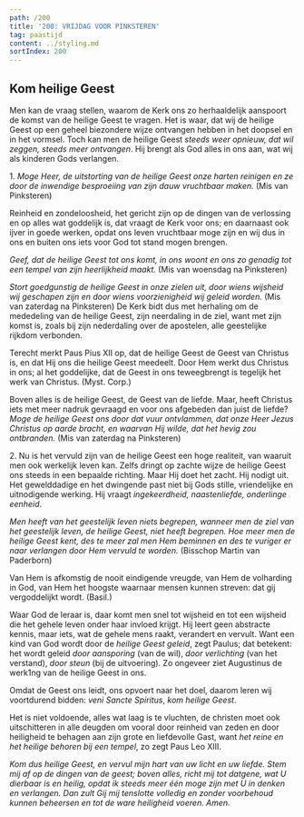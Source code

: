 ```yaml
---
path: /200
title: '200: VRIJDAG VOOR PINKSTEREN'
tag: paastijd
content: ../styling.md
sortIndex: 200
---
```


## Kom heilige Geest

Men kan de vraag stellen, waarom de Kerk ons zo herhaaldelijk aanspoort de komst van de heilige Geest te vragen. Het is waar, dat wij de heilige Geest op een geheel biezondere wijze ontvangen hebben in het doopsel en in het vormsel. Toch kan men de heilige Geest _steeds weer opnieuw, dat wil zeggen, steeds meer ontvangen_. Hij brengt als God alles in ons aan, wat wij als kinderen Gods verlangen.

1\. _Moge Heer, de uitstorting van de heilige Geest onze harten reinigen en ze door de inwendige besproeiing van zijn dauw vruchtbaar maken._ (Mis van Pinksteren)

Reinheid en zondeloosheid, het gericht zijn op de dingen van de verlossing en op alles wat goddelijk is, dat vraagt de Kerk voor ons; en daarnaast ook ijver in goede werken, opdat ons leven vruchtbaar moge zijn en wij dus in ons en buiten ons iets voor God tot stand mogen brengen.

_Geef, dat de heilige Geest tot ons komt, in ons woont en ons zo genadig tot een tempel van zijn heerlijkheid maakt._ (Mis van woensdag na Pinksteren)

_Stort goedgunstig de heilige Geest in onze zielen uit, door wiens wijsheid wij geschapen zijn en door wiens voorzienigheid wij geleid worden._ (Mis van zaterdag na Pinksteren) De Kerk bidt dus met herhaling om de mededeling van de heilige Geest, zijn neerdaling in de ziel, want met zijn komst is, zoals bij zijn nederdaling over de apostelen, alle geestelijke rijkdom verbonden.

Terecht merkt Paus Pius XII op, dat de heilige Geest de Geest van Christus is, en dat Hij ons die heilige Geest meedeelt. Door Hem werkt dus Christus in ons; al het goddelijke, dat de Geest in ons teweegbrengt is tegelijk het werk van Christus. (Myst. Corp.)

Boven alles is de heilige Geest, de Geest van de liefde. Maar, heeft Christus iets met meer nadruk gevraagd en voor ons afgebeden dan juist de liefde? _Moge de heilige Geest ons door dat vuur ontvlammen, dat onze Heer Jezus Christus op aarde bracht, en waarvan Hij wilde, dat het hevig zou ontbranden._ (Mis van zaterdag na Pinksteren)

2\. Nu is het vervuld zijn van de heilige Geest een hoge realiteit, van waaruit men ook werkelijk leven kan. Zelfs dringt op zachte wijze de heilige Geest ons steeds in een bepaalde richting. Maar Hij doet het zacht. Hij nodigt uit. Het gewelddadige en het dwingende past niet bij Gods stille, vriendelijke en uitnodigende werking. Hij vraagt _ingekeerdheid, naastenliefde, onderlinge eenheid_.

_Men heeft van het geestelijk leven niets begrepen, wanneer men de ziel van het geestelijk leven, de heilige Geest, niet heeft begrepen. Hoe meer men de heilige Geest kent, des te meer zal men Hem beminnen en des te vuriger er naar verlangen door Hem vervuld te worden._ (Bisschop Martin van Paderborn)

Van Hem is afkomstig de nooit eindigende vreugde, van Hem de volharding in God, van Hem het hoogste waarnaar mensen kunnen streven: dat gij vergoddelijkt wordt. (Basil.)

Waar God de leraar is, daar komt men snel tot wijsheid en tot een wijsheid die het gehele leven onder haar invloed krijgt. Hij leert geen abstracte kennis, maar iets, wat de gehele mens raakt, verandert en vervult. Want een kind van God wordt door de _heilige Geest geleid_, zegt Paulus; dat betekent: het wordt geleid _door aansporing_ (van de wil), _door verlichting_ (van het verstand), _door steun_ (bij de uitvoering). Zo ongeveer ziet Augustinus de werk1ng van de heilige Geest in ons.

Omdat de Geest ons leidt, ons opvoert naar het doel, daarom leren wij voortdurend bidden: _veni Sancte Spiritus_, _kom heilige Geest_.

Het is niet voldoende, alles wat laag is te vluchten, de christen moet ook uitschitteren in alle deugden om vooral door reinheid van zeden en door heiligheid te behagen aan zijn grote en liefdevolle Gast, want _het reine en het heilige behoren bij een tempel_, zo zegt Paus Leo XIII.

_Kom dus heilige Geest, en vervul mijn hart van uw licht en uw liefde. Stem mij af op de dingen van de geest; boven alles, richt mij tot datgene, wat U dierbaar is en heilig, opdat ik steeds meer één moge zijn met U in denken en verlangen. Dan zult Gij mij tenslotte volledig en zonder voorbehoud kunnen beheersen en tot de ware heiligheid voeren. Amen._
